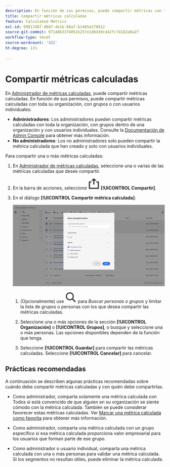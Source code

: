 ```yaml
---
description: En función de sus permisos, puede compartir métricas con toda su organización, con grupos o con usuarios individuales.
title: Compartir métricas calculadas
feature: Calculated Metrics
exl-id: 99817d6f-d0d7-4e1b-88a7-b1465e2f8812
source-git-commit: 9714863374052e257e1d6349c442fc74182a0a2f
workflow-type: tm+mt
source-wordcount: '322'
ht-degree: 11%

---
```


# Compartir métricas calculadas

En [Administrador de métricas calculadas](cm-manager.md), puede compartir métricas calculadas. En función de sus permisos, puede compartir métricas calculadas con toda su organización, con grupos o con usuarios individuales:

* **Administradores**: Los administradores pueden compartir métricas calculadas con toda la organización, con grupos dentro de una organización y con usuarios individuales. Consulte la [Documentación de Admin Console](https://helpx.adobe.com/es/enterprise/using/manage-products.html) para obtener más información.
* **No administradores**: Los no administradores solo pueden compartir la métrica calculada que han creado y solo con usuarios individuales.

Para compartir una o más métricas calculadas:

1. En [Administrador de métricas calculadas](cm-manager.md), seleccione una o varias de las métricas calculadas que desee compartir.
1. En la barra de acciones, seleccione ![Compartir](/help/assets/icons/ShareAlt.svg) **[!UICONTROL Compartir]**.
1. En el diálogo **[!UICONTROL Compartir métrica calculada]**:

   ![Cuadro de diálogo Compartir métricas calculadas](assets/share-calculated-metrics-dialog.png)

   1. (Opcionalmente) use ![Buscar](/help/assets/icons/Search.svg) para *Buscar personas o grupos* y limitar la lista de grupos o personas con los que desea compartir las métricas calculadas.

   1. Seleccione una o más opciones de la sección **[!UICONTROL Organización]** o **[!UICONTROL Grupos]**, o busque y seleccione una o más personas. Las opciones disponibles dependen de la función que tenga.

   1. Seleccione **[!UICONTROL Guardar]** para compartir las métricas calculadas. Seleccione **[!UICONTROL Cancelar]** para cancelar.

## Prácticas recomendadas

A continuación se describen algunas prácticas recomendadas sobre cuándo debe compartir métricas calculadas y con quién debe compartirlas.

* Como administrador, comparta solamente una métrica calculada con Todos si está convencido de que alguien en su organización se siente cómodo con la métrica calculada. También se puede considerar favorecer estas métricas calculadas. Ver [Marcar una métrica calculada como favorita](cm-favorite.md) para obtener más información.

* Como administrador, comparta una métrica calculada con un grupo específico si esa métrica calculada proporciona valor empresarial para los usuarios que forman parte de ese grupo.

* Como administrador o usuario individual, comparta una métrica calculada con una o más personas para validar una métrica calculada. Si los segmentos no resultan útiles, puede eliminar la métrica calculada.

<!--
Depending on your permissions, you can share metrics with your whole organization, groups, or individual users.

|  Role | Permissions |
|---|---|
|  Administrator  | Can share metrics with All, with Groups, and with Users. Groups are set up as permission groups in the Admin Console. |
|  Non-Administrator  | Can share metrics only with individual users.  |

To share a calculated metric:

1. In Adobe Analytics, select the **[!UICONTROL Components]** tab, then select **[!UICONTROL Calculated metrics]**. 

1. In the Calculated metrics manager, select the checkbox to the left of any metrics that you want to share. 

1. Select the **[!UICONTROL Share]** icon. ![](https://spectrum.adobe.com/static/icons/workflow_18/Smock_Share_18_N.svg)
   
   The Share Calculated metric dialog box displays.

   ![](assets/cm_share.png)

1. Select **[!UICONTROL Share]**.

1. Choose who you want to share with:

   * **[!UICONTROL All]** (Administrators only): Shares with all users in the organization.

     Consider sharing with all only if it's of use to the entire company and everyone is comfortable using it. In this case, you should also consider making it an [approved metric](/help/components/c-calcmetrics/c-workflow/cm-workflow/cm-approving.md).
   
   * **[!UICONTROL Groups]** (Administrators only): Select any groups you want to share with.

     Consider sharing with a group if the metric provides good business value for that team.
   
   * **[!UICONTROL Individual users]**: Search for and select the individual users you want to share with.

      This is the only share option available to all users. Administrators might want to use this option to vet and validate a metric prior to making it available to a group or to everyone. If the metric isn't useful, it can be discarded. Administrators should not officially approve this type of metric.

1. Select **[!UICONTROL Share]**.

   The Shared icon appears next to the metric: ![](https://spectrum.adobe.com/static/icons/workflow_18/Smock_Share_18_N.svg).

1. You can filter on metrics shared with you by going to **[!UICONTROL Filters]** > **[!UICONTROL Other Filters]** > **[!UICONTROL Shared with Me]**.

1. (Optional) To filter the list of calculated metrics in the Calculated metrics manager to show only metrics that are shared with you, select the **Filter** icon, expand **[!UICONTROL Other filters]**, then select **[!UICONTROL Shared with me]**.
-->

